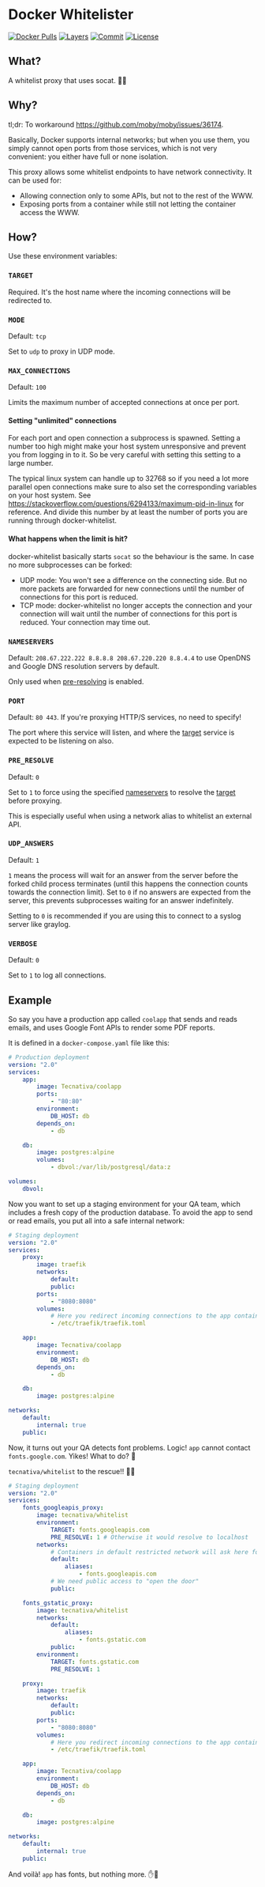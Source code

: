 # Docker Whitelister

[![Docker Pulls](https://img.shields.io/docker/pulls/tecnativa/whitelist.svg)](https://hub.docker.com/r/tecnativa/whitelist)
[![Layers](https://images.microbadger.com/badges/image/tecnativa/whitelist.svg)](https://microbadger.com/images/tecnativa/whitelist)
[![Commit](https://images.microbadger.com/badges/commit/tecnativa/whitelist.svg)](https://microbadger.com/images/tecnativa/whitelist)
[![License](https://images.microbadger.com/badges/license/tecnativa/whitelist.svg)](https://microbadger.com/images/tecnativa/whitelist)

## What?

A whitelist proxy that uses socat. 🔌😼

## Why?

tl;dr: To workaround https://github.com/moby/moby/issues/36174.

Basically, Docker supports internal networks; but when you use them, you simply cannot open ports from those services, which is not very convenient: you either have full or none isolation.

This proxy allows some whitelist endpoints to have network connectivity. It can be used for:

- Allowing connection only to some APIs, but not to the rest of the WWW.
- Exposing ports from a container while still not letting the container access the WWW.

## How?

Use these environment variables:

### `TARGET`

Required. It's the host name where the incoming connections will be redirected to.

### `MODE`

Default: `tcp`

Set to `udp` to proxy in UDP mode.

### `MAX_CONNECTIONS`

Default: `100`

Limits the maximum number of accepted connections at once per port.

#### Setting "unlimited" connections

For each port and open connection a subprocess is spawned. Setting
a number too high might make your host system unresponsive and prevent you from
logging in to it. So be very careful with setting this setting to a large number.

The typical linux system can handle up to 32768 so if you need a lot more
parallel open connections make sure to also set the corresponding variables
on your host system. See
https://stackoverflow.com/questions/6294133/maximum-pid-in-linux for reference.
And divide this number by at least the number of ports you are running through
 docker-whitelist.

#### What happens when the limit is hit?

docker-whitelist basically starts `socat` so the behaviour is the same. In case
no more subprocesses can be forked:
 * UDP mode: You won't see a difference on the connecting side. But no more
 packets are forwarded for new connections until the number of connections for
 this port is reduced.
 * TCP mode: docker-whitelist no longer accepts the connection and your
 connection will wait until the number of connections for this port is reduced.
 Your connection may time out.

### `NAMESERVERS`

Default: `208.67.222.222 8.8.8.8 208.67.220.220 8.8.4.4` to use OpenDNS and Google DNS resolution servers by default.

Only used when [pre-resolving](#pre-resolve) is enabled.

### `PORT`

Default: `80 443`. If you're proxying HTTP/S services, no need to specify!

The port where this service will listen, and where the [target](#target) service is expected to be listening on also.

### `PRE_RESOLVE`

Default: `0`

Set to `1` to force using the specified [nameservers](#nameservers) to resolve the [target](#target) before proxying.

This is especially useful when using a network alias to whitelist an external API.

### `UDP_ANSWERS`

Default: `1`

`1` means the process will wait for an answer from the server before the forked child process terminates (until this happens the connection counts towards the connection limit).
Set to `0` if no answers are expected from the server, this prevents subprocesses waiting for an answer indefinitely.

Setting to `0` is recommended if you are using this to connect to a syslog server like graylog.

### `VERBOSE`

Default: `0`

Set to `1` to log all connections.

## Example

So say you have a production app called `coolapp` that sends and reads emails, and uses Google Font APIs to render some PDF reports.

It is defined in a `docker-compose.yaml` file like this:

```yaml
# Production deployment
version: "2.0"
services:
    app:
        image: Tecnativa/coolapp
        ports:
            - "80:80"
        environment:
            DB_HOST: db
        depends_on:
            - db

    db:
        image: postgres:alpine
        volumes:
            - dbvol:/var/lib/postgresql/data:z

volumes:
    dbvol:
```

Now you want to set up a staging environment for your QA team, which includes a fresh copy of the production database. To avoid the app to send or read emails, you put all into a safe internal network:

```yaml
# Staging deployment
version: "2.0"
services:
    proxy:
        image: traefik
        networks:
            default:
            public:
        ports:
            - "8080:8080"
        volumes:
            # Here you redirect incoming connections to the app container
            - /etc/traefik/traefik.toml

    app:
        image: Tecnativa/coolapp
        environment:
            DB_HOST: db
        depends_on:
            - db

    db:
        image: postgres:alpine

networks:
    default:
        internal: true
    public:
```

Now, it turns out your QA detects font problems. Logic! `app` cannot contact `fonts.google.com`. Yikes! What to do? 🤷

`tecnativa/whitelist` to the rescue!! 💪🤠

```yaml
# Staging deployment
version: "2.0"
services:
    fonts_googleapis_proxy:
        image: tecnativa/whitelist
        environment:
            TARGET: fonts.googleapis.com
            PRE_RESOLVE: 1 # Otherwise it would resolve to localhost
        networks:
            # Containers in default restricted network will ask here for fonts
            default:
                aliases:
                    - fonts.googleapis.com
            # We need public access to "open the door"
            public:

    fonts_gstatic_proxy:
        image: tecnativa/whitelist
        networks:
            default:
                aliases:
                    - fonts.gstatic.com
            public:
        environment:
            TARGET: fonts.gstatic.com
            PRE_RESOLVE: 1

    proxy:
        image: traefik
        networks:
            default:
            public:
        ports:
            - "8080:8080"
        volumes:
            # Here you redirect incoming connections to the app container
            - /etc/traefik/traefik.toml

    app:
        image: Tecnativa/coolapp
        environment:
            DB_HOST: db
        depends_on:
            - db

    db:
        image: postgres:alpine

networks:
    default:
        internal: true
    public:
```

And voilà! `app` has fonts, but nothing more. ✋👮
